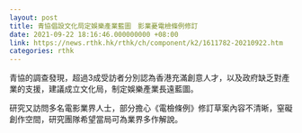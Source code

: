 ```yaml
---
layout: post
title: 青協倡設文化局定娛樂產業藍圖　影業憂電檢條例修訂　
date: 2021-09-22 18:16:46.000000000 +08:00
link: https://news.rthk.hk/rthk/ch/component/k2/1611782-20210922.htm
categories: rthk
---
```


青協的調查發現，超過3成受訪者分別認為香港充滿創意人才，以及政府缺乏對產業的支援，建議成立文化局，制定娛樂產業長遠藍圖。

研究又訪問多名電影業界人士，部分擔心《電檢條例》修訂草案內容不清晰，窒礙創作空間，研究團隊希望當局可為業界多作解說。
